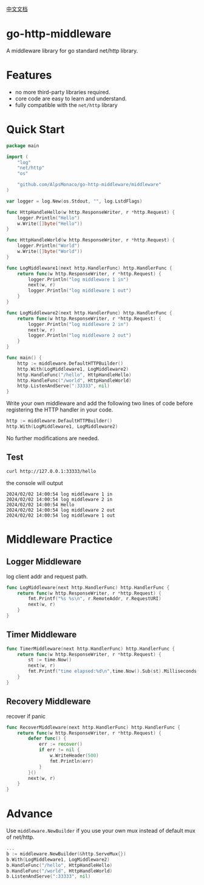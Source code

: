 [中文文档](https://github.com/AlpsMonaco/go-http-middleware/blob/main/README_zh_CN.md)

# go-http-middleware
A middleware library for go standard net/http library.  

# Features
* no more third-party libraries required.
* core code are easy to learn and understand.
* fully compatible with the `net/http` library


# Quick Start
```go
package main

import (
	"log"
	"net/http"
	"os"

	"github.com/AlpsMonaco/go-http-middleware/middleware"
)

var logger = log.New(os.Stdout, "", log.LstdFlags)

func HttpHandleHello(w http.ResponseWriter, r *http.Request) {
	logger.Println("Hello")
	w.Write([]byte("Hello"))
}

func HttpHandleWorld(w http.ResponseWriter, r *http.Request) {
	logger.Println("World")
	w.Write([]byte("World"))
}

func LogMiddleware1(next http.HandlerFunc) http.HandlerFunc {
	return func(w http.ResponseWriter, r *http.Request) {
		logger.Println("log middleware 1 in")
		next(w, r)
		logger.Println("log middleware 1 out")
	}
}

func LogMiddleware2(next http.HandlerFunc) http.HandlerFunc {
	return func(w http.ResponseWriter, r *http.Request) {
		logger.Println("log middleware 2 in")
		next(w, r)
		logger.Println("log middleware 2 out")
	}
}

func main() {
	http := middleware.DefaultHTTPBuilder()
	http.With(LogMiddleware1, LogMiddleware2)
	http.HandleFunc("/hello", HttpHandleHello)
	http.HandleFunc("/world", HttpHandleWorld)
	http.ListenAndServe(":33333", nil)
}

```
Write your own middleware and add the following two lines of code before registering the HTTP handler in your code.  
```go
http := middleware.DefaultHTTPBuilder()
http.With(LogMiddleware1, LogMiddleware2)
```
No further modifications are needed.  

## Test
```bash
curl http://127.0.0.1:33333/hello
```
the console will output 
```
2024/02/02 14:00:54 log middleware 1 in
2024/02/02 14:00:54 log middleware 2 in
2024/02/02 14:00:54 Hello
2024/02/02 14:00:54 log middleware 2 out
2024/02/02 14:00:54 log middleware 1 out
```


# Middleware Practice

## Logger Middleware
log client addr and request path.
```go
func LogMiddleware(next http.HandlerFunc) http.HandlerFunc {
	return func(w http.ResponseWriter, r *http.Request) {
		fmt.Printf("%s %s\n", r.RemoteAddr, r.RequestURI)
		next(w, r)
	}
}
```

## Timer Middleware
```go
func TimerMiddleware(next http.HandlerFunc) http.HandlerFunc {
	return func(w http.ResponseWriter, r *http.Request) {
		st := time.Now()
		next(w, r)
		fmt.Printf("time elapsed:%d\n",time.Now().Sub(st).Milliseconds())
	}
}
```

## Recovery Middleware
recover if panic
```go
func RecoverMiddleware(next http.HandlerFunc) http.HandlerFunc {
	return func(w http.ResponseWriter, r *http.Request) {
		defer func() {
			err := recover()
			if err != nil {
				w.WriteHeader(500)
				fmt.Println(err)
			}
		}()
		next(w, r)
	}
}
```

# Advance
Use `middleware.NewBuilder` if you use your own mux instead of default mux of net/http.

```go
...
b := middleware.NewBuilder(&http.ServeMux{})
b.With(LogMiddleware1, LogMiddleware2)
b.HandleFunc("/hello", HttpHandleHello)
b.HandleFunc("/world", HttpHandleWorld)
b.ListenAndServe(":33333", nil)
```